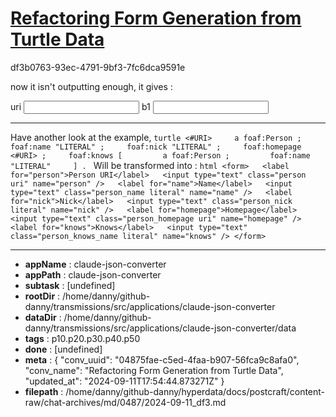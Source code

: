 # [Refactoring Form Generation from Turtle Data](https://claude.ai/chat/04875fae-c5ed-4faa-b907-56fca9c8afa0)

df3b0763-93ec-4791-9bf3-7fc6dca9591e

now it isn't outputting enough, it gives : 

<form>
  <label for="uri">uri</label>
  <input type="text" class="uri_uri uri" name="uri" />
  <label for="b1">b1</label>
  <input type="text" class="uri_b1 literal" name="b1" /></form>

---

Have another look at the example,
```turtle <#URI>     a foaf:Person ;     foaf:name "LITERAL" ;     foaf:nick "LITERAL" ;     foaf:homepage <#URI> ;     foaf:knows [         a foaf:Person ;         foaf:name "LITERAL"     ] . ```  Will be transformed into  :
  ```html <form>   <label for="person">Person URI</label>   <input type="text" class="person uri" name="person" />   <label for="name">Name</label>   <input type="text" class="person_name literal" name="name" />   <label for="nick">Nick</label>   <input type="text" class="person_nick literal" name="nick" />   <label for="homepage">Homepage</label>   <input type="text" class="person_homepage uri" name="homepage" />   <label for="knows">Knows</label>   <input type="text" class="person_knows_name literal" name="knows" /> </form> ```

---

* **appName** : claude-json-converter
* **appPath** : claude-json-converter
* **subtask** : [undefined]
* **rootDir** : /home/danny/github-danny/transmissions/src/applications/claude-json-converter
* **dataDir** : /home/danny/github-danny/transmissions/src/applications/claude-json-converter/data
* **tags** : p10.p20.p30.p40.p50
* **done** : [undefined]
* **meta** : {
  "conv_uuid": "04875fae-c5ed-4faa-b907-56fca9c8afa0",
  "conv_name": "Refactoring Form Generation from Turtle Data",
  "updated_at": "2024-09-11T17:54:44.873271Z"
}
* **filepath** : /home/danny/github-danny/hyperdata/docs/postcraft/content-raw/chat-archives/md/0487/2024-09-11_df3.md